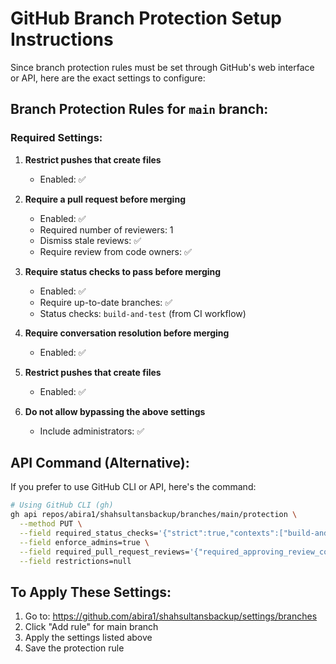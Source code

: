 # GitHub Branch Protection Setup Instructions

Since branch protection rules must be set through GitHub's web interface or API, here are the exact settings to configure:

## Branch Protection Rules for `main` branch:

### Required Settings:
1. **Restrict pushes that create files**
   - Enabled: ✅

2. **Require a pull request before merging**
   - Enabled: ✅
   - Required number of reviewers: 1
   - Dismiss stale reviews: ✅
   - Require review from code owners: ✅

3. **Require status checks to pass before merging**
   - Enabled: ✅
   - Require up-to-date branches: ✅
   - Status checks: `build-and-test` (from CI workflow)

4. **Require conversation resolution before merging**
   - Enabled: ✅

5. **Restrict pushes that create files**
   - Enabled: ✅

6. **Do not allow bypassing the above settings**
   - Include administrators: ✅

## API Command (Alternative):
If you prefer to use GitHub CLI or API, here's the command:

```bash
# Using GitHub CLI (gh)
gh api repos/abira1/shahsultansbackup/branches/main/protection \
  --method PUT \
  --field required_status_checks='{"strict":true,"contexts":["build-and-test"]}' \
  --field enforce_admins=true \
  --field required_pull_request_reviews='{"required_approving_review_count":1,"dismiss_stale_reviews":true,"require_code_owner_reviews":true}' \
  --field restrictions=null
```

## To Apply These Settings:
1. Go to: https://github.com/abira1/shahsultansbackup/settings/branches
2. Click "Add rule" for main branch
3. Apply the settings listed above
4. Save the protection rule